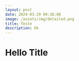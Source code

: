 ```yaml
---
layout: post
date: 2024-03-29 09:36:00
image: /assets/img/detailed.png
title: Teste
description: Ok
---
```

# Hello Title
